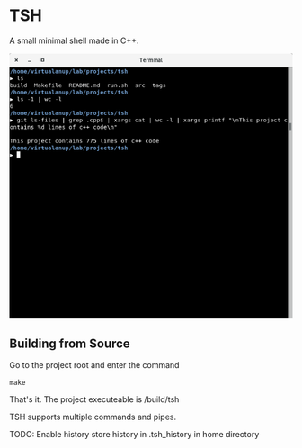 # TSH

A small minimal shell made in C++.

![TSH](/github/screenshot.png?raw=true "TSH in action")

## Building from Source
Go to the project root and enter the command

    make

That's it. The project executeable is /build/tsh

TSH supports multiple commands and pipes.

TODO:
    Enable history
    store history in .tsh_history in home directory
